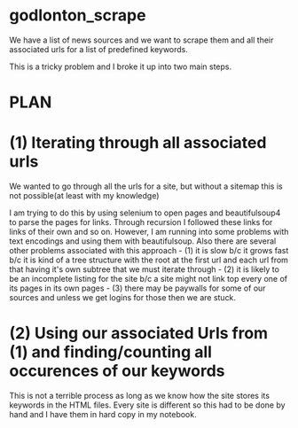 # godlonton_scrape
We have a list of news sources and we want to scrape them and all their associated urls for a list of predefined keywords.

This is a tricky problem and I broke it up into two main steps.
# PLAN
# (1) Iterating through all associated urls
We wanted to go through all the urls for a site, but without a sitemap this is not possible(at least with my knowledge)

I am trying to do this by using selenium to open pages and beautifulsoup4 to parse the pages for links. Through recursion I followed these links for links of their own and so on. However, I am running into some problems with text encodings and using them with beautifulsoup. Also there are several other problems associated with this approach - (1) it is slow b/c it grows fast b/c it is kind of a tree structure with the root at the first url and each url from that having it's own subtree that we must iterate through - (2) it is likely to be an incomplete listing for the site b/c a site might not link top every one of its pages in its own pages - (3) there may be paywalls for some of our sources and unless we get logins for those then we are stuck.

# (2) Using our associated Urls from (1) and finding/counting all occurences of our keywords
This is not a terrible process as long as we know how the site stores its keywords in the HTML files. Every site is different so this had to be done by hand and I have them in hard copy in my notebook.
